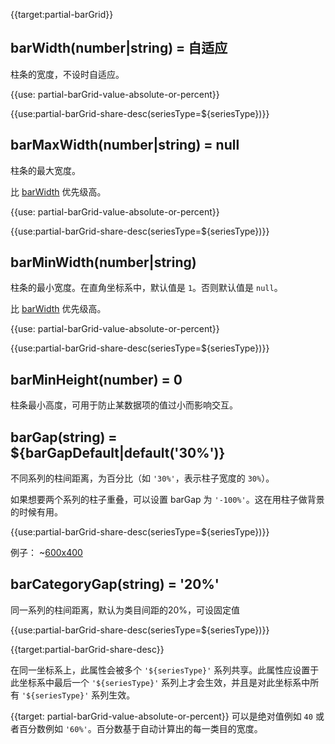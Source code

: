
{{target:partial-barGrid}}

## barWidth(number|string) = 自适应
柱条的宽度，不设时自适应。

<ExampleUIControlPercent />

{{use: partial-barGrid-value-absolute-or-percent}}

{{use:partial-barGrid-share-desc(seriesType=${seriesType})}}

## barMaxWidth(number|string) = null
柱条的最大宽度。

比 [barWidth](~series-bar.barWidth) 优先级高。

{{use: partial-barGrid-value-absolute-or-percent}}

{{use:partial-barGrid-share-desc(seriesType=${seriesType})}}

## barMinWidth(number|string)
柱条的最小宽度。在直角坐标系中，默认值是 `1`。否则默认值是 `null`。

比 [barWidth](~series-bar.barWidth) 优先级高。

{{use: partial-barGrid-value-absolute-or-percent}}

{{use:partial-barGrid-share-desc(seriesType=${seriesType})}}

## barMinHeight(number) = 0
柱条最小高度，可用于防止某数据项的值过小而影响交互。

<ExampleUIControlNumber min="0" />

## barGap(string) = ${barGapDefault|default('30%')}

<ExampleUIControlPercent default="30%"/>

不同系列的柱间距离，为百分比（如 `'30%'`，表示柱子宽度的 `30%`）。

如果想要两个系列的柱子重叠，可以设置 barGap 为 `'-100%'`。这在用柱子做背景的时候有用。

{{use:partial-barGrid-share-desc(seriesType=${seriesType})}}

例子：
~[600x400](${galleryViewPath}doc-example/barGrid-barGap&reset=1&edit=1)

## barCategoryGap(string) = '20%'

<ExampleUIControlPercent default="20%"/>

同一系列的柱间距离，默认为类目间距的20%，可设固定值

{{use:partial-barGrid-share-desc(seriesType=${seriesType})}}





{{target:partial-barGrid-share-desc}}

在同一坐标系上，此属性会被多个 `'${seriesType}'` 系列共享。此属性应设置于此坐标系中最后一个 `'${seriesType}'` 系列上才会生效，并且是对此坐标系中所有 `'${seriesType}'` 系列生效。


{{target: partial-barGrid-value-absolute-or-percent}}
可以是绝对值例如 `40` 或者百分数例如 `'60%'`。百分数基于自动计算出的每一类目的宽度。
